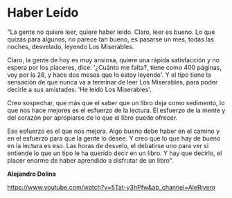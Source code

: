 # Haber Leído


"La gente no quiere leer, quiere haber leído. Claro, leer es bueno. Lo que quizás para algunos, no parece tan bueno, es pasarse un mes, todas las noches, desvelado, leyendo Los Miserables.

Claro, la gente de hoy es muy ansiosa, quiere una rápida satisfacción y no espera por los placeres, dice: '¿Cuánto me falta?, tiene como 400 páginas, voy por la 28, y hace dos meses que lo estoy leyendo'. Y el tipo tiene la sensación de que nunca va a terminar de leer Los Miserables, para poder decirle a sus amistades: 'He leído Los Miserables'.

Creo sospechar, que más que el saber que un libro deja como sedimento, lo que nos hace mejores es el esfuerzo de la lectura. El esfuerzo de la mente y del corazón por apropiarse de lo que el libro puede ofrecer.

Ese esfuerzo es el que nos mejora. Algo bueno debe haber en el camino y en el esfuerzo para que la gente lo desee. Y creo que lo que hay de bueno en la lectura es eso. Las horas de desvelo, el debatirse uno para ver si entiende lo que un tipo le ha querido decir en un libro. Y hay que decirlo, el placer enorme de haber aprendido a disfrutar de un libro".

**Alejandro Dolina**

https://www.youtube.com/watch?v=5Tat-y3hPfw&ab_channel=AleRivero
